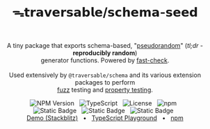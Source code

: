 <br />
  <h1 align="center">ᯓ𝘁𝗿𝗮𝘃𝗲𝗿𝘀𝗮𝗯𝗹𝗲/𝘀𝗰𝗵𝗲𝗺𝗮-𝘀𝗲𝗲𝗱</h1>
<br />

<p align="center">
  A tiny package that exports schema-based, 
  "<a href="https://en.wikipedia.org/wiki/Pseudorandomness" _target="blank">pseudorandom</a>"
  (<em>tl;dr</em> - <b>reproducibly random</b>) 
  <br />
  generator functions. Powered by <a href="https://github.com/dubzzz/fast-check" _target="blank">fast-check</a>.
  <br />
  <br />
  Used extensively by <code>@traversable/schema</code> and its various extension packages to perform 
  <br />
  <a href="https://en.wikipedia.org/wiki/Fuzzing" _target="blank">fuzz</a> testing and
  <a href="https://en.wikipedia.org/wiki/Property_testing" _target="blank">property testing</a>.
</p>

<div align="center">
  <img alt="NPM Version" src="https://img.shields.io/npm/v/%40traversable%2Fschema-seed?style=flat-square&logo=npm&label=npm&color=blue">
  &nbsp;
  <img alt="TypeScript" src="https://img.shields.io/badge/TypeScript-5.5%2B-blue?style=flat-square&logo=TypeScript&logoColor=4a9cf6">
  &nbsp;
  <img alt="License" src="https://img.shields.io/static/v1?label=License&message=MIT&labelColor=59636e&color=838a93">
  &nbsp;
  <img alt="npm" src="https://img.shields.io/npm/dt/@traversable/schema-seed?style=flat-square">
  &nbsp;
</div>

<div align="center">
  <!-- <img alt="npm bundle size (scoped)" src="https://img.shields.io/bundlephobia/minzip/%40traversable/schema-seed?style=flat-square&label=size">
  &nbsp; -->
  <img alt="Static Badge" src="https://img.shields.io/badge/%F0%9F%8C%B2-tree--shakeable-brightgreen?labelColor=white">
  &nbsp;
  <img alt="Static Badge" src="https://img.shields.io/badge/ESM-supported-2d9574?style=flat-square&logo=JavaScript">
  &nbsp;
  <img alt="Static Badge" src="https://img.shields.io/badge/CJS-supported-2d9574?style=flat-square&logo=Node.JS">
  &nbsp;
</div>

<div align="center">
  <a href="https://stackblitz.com/edit/vitest-dev-vitest-hv2lxhtc?file=src%2Fjson.ts" target="_blank">Demo (Stackblitz)</a>
  <span>&nbsp;&nbsp;•&nbsp;&nbsp;</span>
  <a href="https://tsplay.dev/w2y59W" target="_blank">TypeScript Playground</a>
  <span>&nbsp;&nbsp;•&nbsp;&nbsp;</span>
  <a href="https://www.npmjs.com/package/@traversable/schema-seed" target="_blank">npm</a>
  <br />
</div>
<br />
